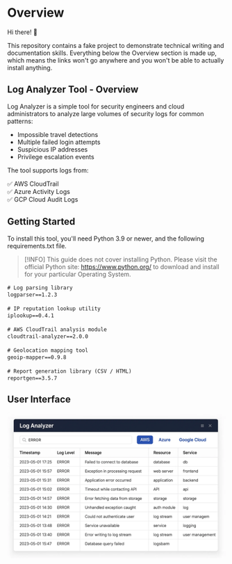 # Overview 
Hi there! 👋

This repository contains a fake project to demonstrate technical writing and documentation skills. Everything below the Overview section is made up, which means the links won't go anywhere and you won't be able to actually install anything.

## Log Analyzer Tool - Overview
Log Analyzer is a simple tool for security engineers and cloud administrators to analyze large volumes of security logs for common patterns:

* Impossible travel detections
* Multiple failed login attempts
* Suspicious IP addresses
* Privilege escalation events

The tool supports logs from:

✅ AWS CloudTrail <br>
✅ Azure Activity Logs <br>
✅ GCP Cloud Audit Logs


## Getting Started
To install this tool, you'll need Python 3.9 or newer, and the following requirements.txt file. 

> [!INFO]  This guide does not cover installing Python. Please visit the official Python site: https://www.python.org/ to download and install for your particular Operating System.

```
# Log parsing library
logparser==1.2.3

# IP reputation lookup utility
iplookup==0.4.1

# AWS CloudTrail analysis module
cloudtrail-analyzer==2.0.0

# Geolocation mapping tool
geoip-mapper==0.9.8

# Report generation library (CSV / HTML)
reportgen==3.5.7
```

## User Interface

![User Interface Snapshot](image.png)